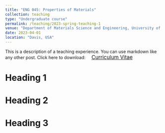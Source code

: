 ```yaml
---
title: "ENG 045: Properties of Materials"
collection: teaching
type: "Undergraduate course"
permalink: /teaching/2023-spring-teaching-1
venue: "Department of Materials Science and Engineering, University of California Davis"
date: 2023-04-01
location: "Davis, USA"
---
```


This is a description of a teaching experience. You can use markdown like any other post.  <span style="font-size: 100%;">Click here to download: &nbsp;&nbsp;&nbsp;</span> <a href="/files/eng045_spring.pdf" target="_blank" class="btn btn-success"><span style="font-size: 120%;">Curriculum Vitae</span></a>

Heading 1
======

Heading 2
======

Heading 3
======